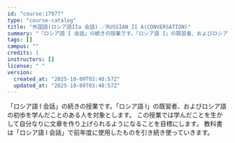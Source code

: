 ```yaml
---
id: "course:17977"
type: "course-catalog"
title: "外国語(ロシア語IIa 会話) ／RUSSIAN II A(CONVERSATION)"
summary: "「ロシア語 I 会話」の続きの授業です。「ロシア語 I」の既習者、およびロシア語の初歩を学んだことのある人を対象とします。 この授業では学んだことを生かして自分なりに文章を作り上げられるようになることを目標にします。 教科書は「ロシア語 I…"
tags: []
campus: ""
credits: 1
instructors: []
license: " "
version:
  created_at: "2025-10-09T03:48:57Z"
  updated_at: "2025-10-09T03:48:57Z"
---
```


「ロシア語 I 会話」の続きの授業です。「ロシア語 I」の既習者、およびロシア語の初歩を学んだことのある人を対象とします。 この授業では学んだことを生かして自分なりに文章を作り上げられるようになることを目標にします。 教科書は「ロシア語 I 会話」で前年度に使用したものを引き続き使っていきます。
